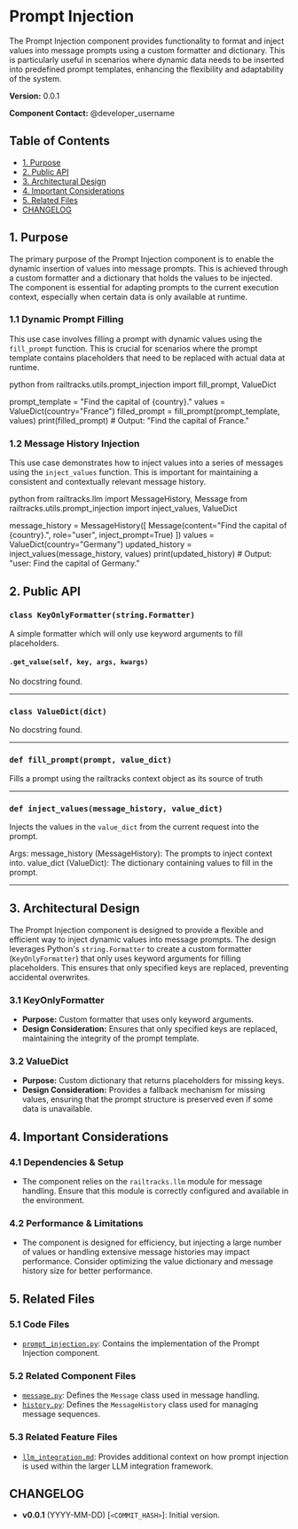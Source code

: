 # Prompt Injection

The Prompt Injection component provides functionality to format and inject values into message prompts using a custom formatter and dictionary. This is particularly useful in scenarios where dynamic data needs to be inserted into predefined prompt templates, enhancing the flexibility and adaptability of the system.

**Version:** 0.0.1

**Component Contact:** @developer_username

## Table of Contents

- [1. Purpose](#1-purpose)
- [2. Public API](#2-public-api)
- [3. Architectural Design](#3-architectural-design)
- [4. Important Considerations](#4-important-considerations)
- [5. Related Files](#5-related-files)
- [CHANGELOG](#changelog)

## 1. Purpose

The primary purpose of the Prompt Injection component is to enable the dynamic insertion of values into message prompts. This is achieved through a custom formatter and a dictionary that holds the values to be injected. The component is essential for adapting prompts to the current execution context, especially when certain data is only available at runtime.

### 1.1 Dynamic Prompt Filling

This use case involves filling a prompt with dynamic values using the `fill_prompt` function. This is crucial for scenarios where the prompt template contains placeholders that need to be replaced with actual data at runtime.

python
from railtracks.utils.prompt_injection import fill_prompt, ValueDict

prompt_template = "Find the capital of {country}."
values = ValueDict(country="France")
filled_prompt = fill_prompt(prompt_template, values)
print(filled_prompt)  # Output: "Find the capital of France."


### 1.2 Message History Injection

This use case demonstrates how to inject values into a series of messages using the `inject_values` function. This is important for maintaining a consistent and contextually relevant message history.

python
from railtracks.llm import MessageHistory, Message
from railtracks.utils.prompt_injection import inject_values, ValueDict

message_history = MessageHistory([
    Message(content="Find the capital of {country}.", role="user", inject_prompt=True)
])
values = ValueDict(country="Germany")
updated_history = inject_values(message_history, values)
print(updated_history)  # Output: "user: Find the capital of Germany."


## 2. Public API

### `class KeyOnlyFormatter(string.Formatter)`
A simple formatter which will only use keyword arguments to fill placeholders.

#### `.get_value(self, key, args, kwargs)`
No docstring found.


---
### `class ValueDict(dict)`
No docstring found.


---
### `def fill_prompt(prompt, value_dict)`
Fills a prompt using the railtracks context object as its source of truth


---
### `def inject_values(message_history, value_dict)`
Injects the values in the `value_dict` from the current request into the prompt.

Args:
    message_history (MessageHistory): The prompts to inject context into.
    value_dict (ValueDict): The dictionary containing values to fill in the prompt.


---

## 3. Architectural Design

The Prompt Injection component is designed to provide a flexible and efficient way to inject dynamic values into message prompts. The design leverages Python's `string.Formatter` to create a custom formatter (`KeyOnlyFormatter`) that only uses keyword arguments for filling placeholders. This ensures that only specified keys are replaced, preventing accidental overwrites.

### 3.1 KeyOnlyFormatter

- **Purpose:** Custom formatter that uses only keyword arguments.
- **Design Consideration:** Ensures that only specified keys are replaced, maintaining the integrity of the prompt template.

### 3.2 ValueDict

- **Purpose:** Custom dictionary that returns placeholders for missing keys.
- **Design Consideration:** Provides a fallback mechanism for missing values, ensuring that the prompt structure is preserved even if some data is unavailable.

## 4. Important Considerations

### 4.1 Dependencies & Setup

- The component relies on the `railtracks.llm` module for message handling. Ensure that this module is correctly configured and available in the environment.

### 4.2 Performance & Limitations

- The component is designed for efficiency, but injecting a large number of values or handling extensive message histories may impact performance. Consider optimizing the value dictionary and message history size for better performance.

## 5. Related Files

### 5.1 Code Files

- [`prompt_injection.py`](../packages/railtracks/src/railtracks/utils/prompt_injection.py): Contains the implementation of the Prompt Injection component.

### 5.2 Related Component Files

- [`message.py`](../packages/railtracks/src/railtracks/llm/message.py): Defines the `Message` class used in message handling.
- [`history.py`](../packages/railtracks/src/railtracks/llm/history.py): Defines the `MessageHistory` class used for managing message sequences.

### 5.3 Related Feature Files

- [`llm_integration.md`](../docs/llm_support/prompts.md): Provides additional context on how prompt injection is used within the larger LLM integration framework.

## CHANGELOG

- **v0.0.1** (YYYY-MM-DD) [`<COMMIT_HASH>`]: Initial version.
